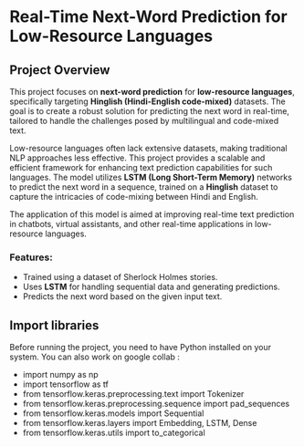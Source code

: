 # Real-Time Next-Word Prediction for Low-Resource Languages

## Project Overview

This project focuses on **next-word prediction** for **low-resource languages**, specifically targeting **Hinglish (Hindi-English code-mixed)** datasets. The goal is to create a robust solution for predicting the next word in real-time, tailored to handle the challenges posed by multilingual and code-mixed text.

Low-resource languages often lack extensive datasets, making traditional NLP approaches less effective. This project provides a scalable and efficient framework for enhancing text prediction capabilities for such languages. The model utilizes **LSTM (Long Short-Term Memory)** networks to predict the next word in a sequence, trained on a **Hinglish** dataset to capture the intricacies of code-mixing between Hindi and English.

The application of this model is aimed at improving real-time text prediction in chatbots, virtual assistants, and other real-time applications in low-resource languages.


### Features:
- Trained using a dataset of Sherlock Holmes stories.
- Uses **LSTM** for handling sequential data and generating predictions.
- Predicts the next word based on the given input text.

## Import libraries

Before running the project, you need to have Python installed on your system. You can also work on google collab :

- import numpy as np
- import tensorflow as tf
- from tensorflow.keras.preprocessing.text import Tokenizer
- from tensorflow.keras.preprocessing.sequence import pad_sequences
- from tensorflow.keras.models import Sequential
- from tensorflow.keras.layers import Embedding, LSTM, Dense
- from tensorflow.keras.utils import to_categorical



